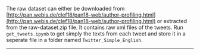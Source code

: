 The raw dataset can either be downloaded from [http://pan.webis.de/clef18/pan18-web/author-profiling.html](http://pan.webis.de/clef18/pan18-web/author-profiling.html) or extracted from the raw-dataset.zip file. It contains raw xml files of the tweets. Run `get_tweets.ipynb` to get simply the texts from each tweet and store it in a seperate file in a folder named `Twitter_Simple_English`.

<hr>
